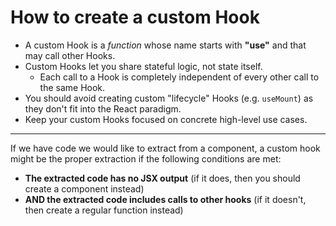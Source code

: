 # How to create a custom Hook

- A custom Hook is a _function_ whose name starts with **"use"** and that may call other Hooks.
- Custom Hooks let you share stateful logic, not state itself.
  - Each call to a Hook is completely independent of every other call to the same Hook.
- You should avoid creating custom "lifecycle" Hooks (e.g. `useMount`) as they don't fit into the React paradigm.
- Keep your custom Hooks focused on concrete high-level use cases.

---

If we have code we would like to extract from a component, a custom hook might be the proper extraction if the following conditions are met:

- **The extracted code has no JSX output** (if it does, then you should create a component instead)
- **AND the extracted code includes calls to other hooks** (if it doesn't, then create a regular function instead)
